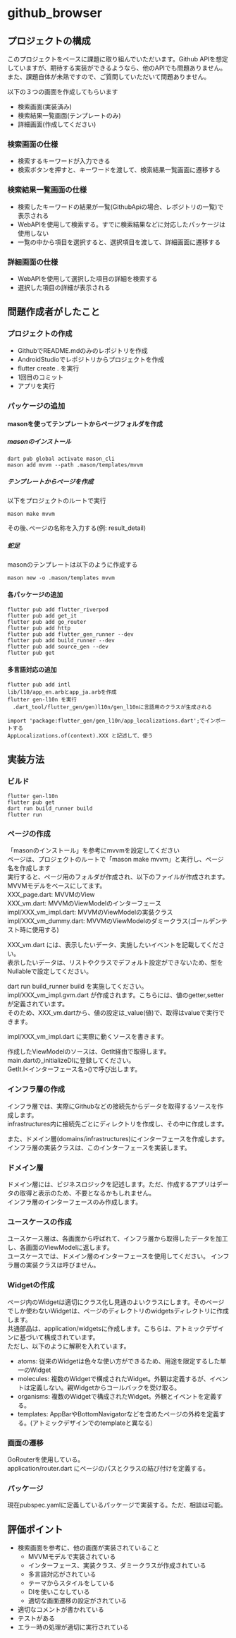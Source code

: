 # github_browser

## プロジェクトの構成
このプロジェクトをベースに課題に取り組んでいただいます。Github APIを想定していますが、期待する実装ができるようなら、他のAPIでも問題ありません。
また、課題自体が未熟ですので、ご質問していただいて問題ありません。

以下の３つの画面を作成してもらいます
- 検索画面(実装済み)
- 検索結果一覧画面(テンプレートのみ)
- 詳細画面(作成してください)

### 検索画面の仕様
- 検索するキーワードが入力できる
- 検索ボタンを押すと、キーワードを渡して、検索結果一覧画面に遷移する

### 検索結果一覧画面の仕様
- 検索したキーワードの結果が一覧(GithubApiの場合、レポジトリの一覧)で表示される
- WebAPIを使用して検索する。すでに検索結果などに対応したパッケージは使用しない
- 一覧の中から項目を選択すると、選択項目を渡して、詳細画面に遷移する

### 詳細画面の仕様
- WebAPIを使用して選択した項目の詳細を検索する
- 選択した項目の詳細が表示される

## 問題作成者がしたこと
### プロジェクトの作成
- GithubでREADME.mdのみのレポジトリを作成
- AndroidStudioでレポジトリからプロジェクトを作成
- flutter create . を実行
- 1回目のコミット
- アプリを実行

### パッケージの追加
#### masonを使ってテンプレートからページフォルダを作成
##### masonのインストール
```
dart pub global activate mason_cli
mason add mvvm --path .mason/templates/mvvm
```

##### テンプレートからページを作成
以下をプロジェクトのルートで実行
```
mason make mvvm
```

その後､ページの名称を入力する(例: result_detail)

##### 蛇足
masonのテンプレートは以下のように作成する
```
mason new -o .mason/templates mvvm
```

#### 各パッケージの追加
```
flutter pub add flutter_riverpod
flutter pub add get_it
flutter pub add go_router
flutter pub add http
flutter pub add flutter_gen_runner --dev
flutter pub add build_runner --dev
flutter pub add source_gen --dev
flutter pub get 
```
#### 多言語対応の追加
```
flutter pub add intl
lib/l10/app_en.arbとapp_ja.arbを作成
flutter gen-l10n を実行
　.dart_tool/flutter_gen/gen)l10n/gen_l10nに言語用のクラスが生成される

import 'package:flutter_gen/gen_l10n/app_localizations.dart';でインポートする
AppLocalizations.of(context).XXX と記述して、使う
```
## 実装方法
### ビルド
```
flutter gen-l10n
flutter pub get
dart run build_runner build
flutter run
```
### ページの作成
「masonのインストール」を参考にmvvmを設定してください  
ページは、プロジェクトのルートで「mason make mvvm」と実行し、ページ名を作成します  
実行すると、ページ用のフォルダが作成され、以下のファイルが作成されます。MVVMモデルをベースにしてます。  
XXX_page.dart: MVVMのView  
XXX_vm.dart: MVVMのViewModelのインターフェース  
impl/XXX_vm_impl.dart: MVVMのViewModelの実装クラス  
impl/XXX_vm_dummy.dart: MVVMのViewModelのダミークラス(ゴールデンテスト時に使用する)  

XXX_vm.dart には、表示したいデータ、実施したいイベントを記載してください。  
表示したいデータは、リストやクラスでデフォルト設定ができないため、型をNullableで設定してください。  

dart run build_runner build を実施してください。  
impl/XXX_vm_impl.gvm.dart が作成されます。こちらには、値のgetter,setterが定義されています。  
そのため、XXX_vm.dartから、値の設定は_value(値)で、取得はvalueで実行できます。  

impl/XXX_vm_impl.dart に実際に動くソースを書きます。  

作成したViewModelのソースは、GetIt経由で取得します。  
main.dartの_initializeDIに登録してください。  
GetIt.I<インターフェース名>()で呼び出します。  

### インフラ層の作成
インフラ層では、実際にGithubなどの接続先からデータを取得するソースを作成します。  
infrastructures内に接続先ごとにディレクトリを作成し、その中に作成します。  
  
また、ドメイン層(domains/infrastructures)にインターフェースを作成します。インフラ層の実装クラスは、このインターフェースを実装します。  

### ドメイン層
ドメイン層には、ビジネスロジックを記述します。ただ、作成するアプリはデータの取得と表示のため、不要となるかもしれません。  
インフラ層のインターフェースのみ作成します。

### ユースケースの作成
ユースケース層は、各画面から呼ばれて、インフラ層から取得したデータを加工し、各画面のViewModelに返します。  
ユースケースでは、ドメイン層のインターフェースを使用してください。 インフラ層の実装クラスは呼びません。

### Widgetの作成
ページ内のWidgetは適切にクラス化し見通のよいクラスにします。そのページでしか使わないWidgetは、ページのディレクトリのwidgetsディレクトリに作成します。  
共通部品は、application/widgetsに作成します。こちらは、アトミックデザインに基づいて構成されています。  
ただし、以下のように解釈を入れています。
- atoms: 従来のWidgetは色々な使い方ができるため、用途を限定するした単一のWidget
- molecules: 複数のWidgetで構成されたWidget。外観は定義するが、イベントは定義しない。親Widgetからコールバックを受け取る。
- organisms: 複数のWidgetで構成されたWidget。外観とイベントを定義する。
- templates: AppBarやBottomNavigatorなどを含めたページの外枠を定義する。(アトミックデザインでのtemplateと異なる）

### 画面の遷移
GoRouterを使用している。  
application/router.dart にページのパスとクラスの結び付けを定義する。

### パッケージ
現在pubspec.yamlに定義しているパッケージで実装する。ただ、相談は可能。

## 評価ポイント
- 検索画面を参考に、他の画面が実装されていること
  - MVVMモデルで実装されている
  - インターフェース、実装クラス、ダミークラスが作成されている
  - 多言語対応がされている
  - テーマからスタイルをしている
  - DIを使いこなしている
  - 適切な画面遷移の設定がされている
- 適切なコメントが書かれている
- テストがある
- エラー時の処理が適切に実行されている
